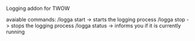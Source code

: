 Logging addon for TWOW

avaiable commands:
/logga start -> starts the logging process
/logga stop -> stops the logging process
/logga status -> informs you if it is currently running
